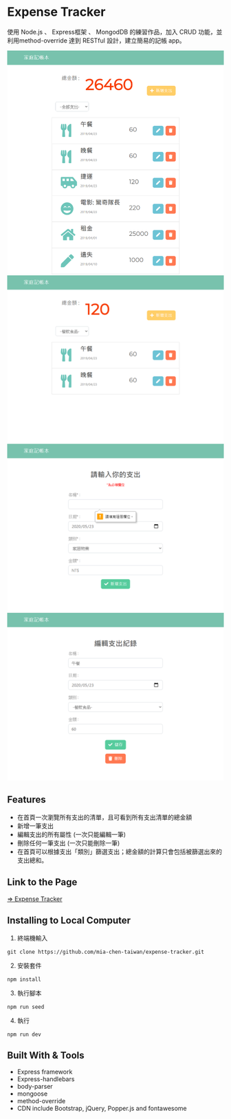 # Expense Tracker

使用 Node.js 、 Express框架 、 MongodDB 的練習作品，加入 CRUD 功能，並利用method-override 達到 RESTful 設計，建立簡易的記帳 app。

![home_page](./public/img/home_page.png "Home Page")
![filtered_page](./public/img/filtered_page.png "Filter records by category")
![create_page](./public/img/create_page.png "Create Record Page")
![edit_page](./public/img/edit_page.png "Edit Page")

## Features

* 在首頁一次瀏覽所有支出的清單，且可看到所有支出清單的總金額
* 新增一筆支出
* 編輯支出的所有屬性 (一次只能編輯一筆)
* 刪除任何一筆支出 (一次只能刪除一筆)
* 在首頁可以根據支出「類別」篩選支出；總金額的計算只會包括被篩選出來的支出總和。

## Link to the Page

[=> Expense Tracker](https://enigmatic-tor-85566.herokuapp.com/)

## Installing to Local Computer

1. 終端機輸入
```
git clone https://github.com/mia-chen-taiwan/expense-tracker.git
```

2. 安裝套件
```
npm install
```

3. 執行腳本
```
npm run seed
```

4. 執行
```
npm run dev
```

## Built With & Tools

* Express framework
* Express-handlebars
* body-parser
* mongoose
* method-override
* CDN include Bootstrap, jQuery, Popper.js and fontawesome